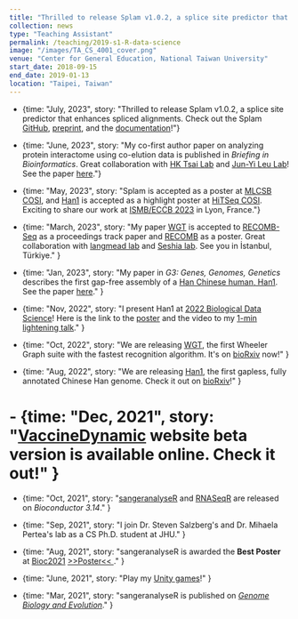 ```yaml
---
title: "Thrilled to release Splam v1.0.2, a splice site predictor that enhances spliced alignments. Check out the Splam <a href='https://github.com/Kuanhao-Chao/splam' target='_blank'>GitHub</a>, <a href='https://doi.org/10.1101/2023.07.27.550754' target='_blank'>preprint</a>, and the <a href='http://ccb.jhu.edu/splam/' target='_blank'>documentation</a>!"
collection: news
type: "Teaching Assistant"
permalink: /teaching/2019-s1-R-data-science
image: "/images/TA_CS_4001_cover.png"
venue: "Center for General Education, National Taiwan University"
start_date: 2018-09-15
end_date: 2019-01-13
location: "Taipei, Taiwan"
---
```


  - {time: "July, 2023", story: "Thrilled to release Splam v1.0.2, a splice site predictor that enhances spliced alignments. Check out the Splam <a href='https://github.com/Kuanhao-Chao/splam' target='_blank'>GitHub</a>, <a href='https://doi.org/10.1101/2023.07.27.550754' target='_blank'>preprint</a>, and the <a href='http://ccb.jhu.edu/splam/' target='_blank'>documentation</a>!"}

  - {time: "June, 2023", story: "My co-first author  paper on analyzing protein interactome using co-elution data is published in <i>Briefing in Bioinformatics</i>. Great collaboration with  <a href='https://bits.iis.sinica.edu.tw/' target='_blank'>HK Tsai Lab</a> and <a href='http://www.imb.sinica.edu.tw/~jleu/' target='_blank'>Jun-Yi Leu Lab</a>! See the paper <a href='https://doi.org/10.1093/bib/bbad229' target='_blank'>here</a>."}

  - {time: "May, 2023", story: "Splam is accepted as a poster at <a href='http://cosi.iscb.org/wiki/MLCSB:Home' target='_blank'>MLCSB COSI</a>, and <a href='https://doi.org/10.1093/g3journal/jkac321' target='_blank'>Han1</a> is accepted as a highlight poster at <a href='http://hitseq.org/' target='_blank'>HiTSeq COSI</a>. Exciting to share our work at <a href='https://www.iscb.org/ismbeccb2023' target='_blank'>ISMB/ECCB 2023</a> in Lyon, France."}

  - {time: "March, 2023", story: "My paper <a href='https://doi.org/10.1101/2022.10.15.512390' target='_blank'>WGT</a> is accepted to <a href='https://recomb-seq.github.io/' target='_blank'>RECOMB-Seq</a> as a proceedings track paper and <a href='http://recomb2023.bilkent.edu.tr/' target='_blank'>RECOMB</a> as a poster. Great collaboration with <a href='https://langmead-lab.org/' target='_blank'>langmead lab</a> and <a href='http://people.eecs.berkeley.edu/~sseshia/' target='_blank'>Seshia lab</a>. See you in İstanbul, Türkiye." }

  - {time: "Jan, 2023", story: "My paper in <i>G3: Genes, Genomes, Genetics</i> describes the first gap-free assembly of a <a href='https://www.ncbi.nlm.nih.gov/assembly/GCA_024586135.1/' target='_blank'>Han Chinese human, Han1</a>. See the paper <a href='https://doi.org/10.1093/g3journal/jkac321' target='_blank'>here</a>." }

  - {time: "Nov, 2022", story: "I present Han1 at <a href='https://meetings.cshl.edu/meetings.aspx?meet=data&year=22' target='_blank'>2022 Biological Data Science</a>! Here is the link to the <a href='https://storage.googleapis.com/storage.khchao.com/JHU%20PhD/Han1/Han1_poster.pdf' target='_blank'>poster</a> and the video to my <a href='https://youtu.be/2m5wrqqsn4E' target='_blank'>1-min lightening talk</a>." }

  - {time: "Oct, 2022", story: "We are releasing <a href='https://github.com/Kuanhao-Chao/Wheeler_Graph_Toolkit' target='_blank'>WGT</a>, the first Wheeler Graph suite with the fastest recognition algorithm. It's on <a href='https://doi.org/10.1101/2022.10.15.512390' target='_blank'>bioRxiv</a> now!" }

  - {time: "Aug, 2022", story: "We are releasing <a href='https://www.ncbi.nlm.nih.gov/assembly/GCA_024586135.1/' target='_blank'>Han1</a>, the first gapless, fully annotated Chinese Han genome. Check it out on <a href='https://doi.org/10.1101/2022.08.08.503226' target='_blank'>bioRxiv</a>!" }

  # - {time: "Dec, 2021", story: "<a href='http://140.112.136.49:8005/' target='_blank'>VaccineDynamic</a> website beta version is available online. Check it out!" }

  - {time: "Oct, 2021", story: "<a href='https://bioconductor.org/packages/release/bioc/html/sangeranalyseR.html' target='_blank'>sangeranalyseR</a> and <a href='https://www.bioconductor.org/packages/release/bioc/html/RNASeqR.html' target='_blank'>RNASeqR</a> are released on <i>Bioconductor 3.14</i>." }

  - {time: "Sep, 2021", story: "I join Dr. Steven Salzberg's and Dr. Mihaela Pertea's lab as a CS Ph.D. student at JHU." }

  - {time: "Aug, 2021", story: "sangeranalyseR is awarded the <strong>Best Poster</strong> at <a href='https://bioc2021.bioconductor.org/' target='_blank'>Bioc2021</a> <a href='https://f1000research.com/posters/10-888' target='_blank'> >>Poster<< </a>." }

  - {time: "June, 2021", story: "Play my <a href='https://khchao.com/projects/' target='_blank'>Unity games</a>!" }

  - {time: "Mar, 2021", story: "sangeranalyseR is published on <i><a href='https://doi.org/10.1093/gbe/evab028' target='_blank'>Genome Biology and Evolution</a></i>." }
